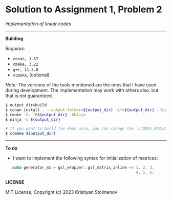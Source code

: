 # Solution to Assignment 1, Problem 2

*Implementation of linear codes*

-----------

**Building**

_Requires:_
- `conan, 1.57`
- `cmake, 3.22`
- `g++, 11.3.0`
- `ccmake`, (optional)

_Note:_
The versions of the tools mentioned are the ones that I have used during development. The implementation may work with others also, but that is not guaranteed.

```bash
$ output_dir=build
$ conan install . --output-folder=${output_dir} -if=${output_dir} --build=missing
$ cmake -S. -B${output_dir} -GNinja
$ ninja -C ${output_dir}

# If you want to build the demo also, you can change the `LCODES_BUILD_DEMO` option using `ccmake`.
$ ccmake ${output_dir}
```
-----------

**To do**

- I want to implement the following syntax for initialization of matrices:
```c++
   auto generator_mx = gsl_wrapper::gsl_matrix_inline << 1, 2, 3,
                                                         4, 5, 6;
```

**LICENSE**

MIT License, Copyright (c) 2023 Kristiyan Stoimenov

